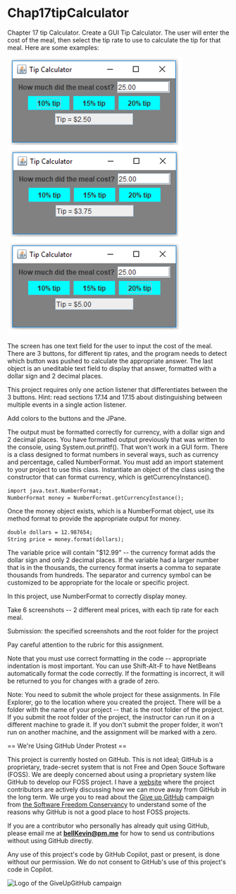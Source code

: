 # Chap17tipCalculator
Chapter 17 tip Calculator. Create a GUI Tip Calculator. The user will enter the cost of the meal, then select the tip rate to use to calculate the tip for that meal. Here are some examples:

![examples](https://github.com/bell-kevin/Chap17tipCalculator/blob/main/Capture.PNG)

The screen has one text field for the user to input the cost of the meal. There are 3 buttons, for different tip rates, and the program needs to detect which button was pushed to calculate the appropriate answer. The last object is an uneditable text field to display that answer, formatted with a dollar sign and 2 decimal places.

This project requires only one action listener that differentiates between the 3 buttons. Hint: read sections 17.14 and 17.15 about distinguishing between multiple events in a single action listener.

Add colors to the buttons and the JPane.

The output must be formatted correctly for currency, with a dollar sign and 2 decimal places. You have formatted output previously that was written to the console, using System.out.printf(). That won't work in a GUI form. There is a class designed to format numbers in several ways, such as currency and percentage, called NumberFormat. You must add an import statement to your project to use this class. Instantiate an object of the class using the constructor that can format currency, which is getCurrencyInstance().

    import java.text.NumberFormat;
    NumberFormat money = NumberFormat.getCurrencyInstance();

Once the money object exists, which is a NumberFormat object, use its method format to provide the appropriate output for money.

    double dollars = 12.987654;
    String price = money.format(dollars);

The variable price will contain "$12.99" -- the currency format adds the dollar sign and only 2 decimal places. If the variable had a larger number that is in the thousands, the currency format inserts a comma to separate thousands from hundreds. The separator and currency symbol can be customized to be appropriate for the locale or specific project.

In this project, use NumberFormat to correctly display money.

Take 6 screenshots -- 2 different meal prices, with each tip rate for each meal.

 

Submission: the specified screenshots and the root folder for the project

 

Pay careful attention to the rubric for this assignment.

Note that you must use correct formatting in the code -- appropriate indentation is most important. You can use Shift-Alt-F to have NetBeans automatically format the code correctly. If the formatting is incorrect, it will be returned to you for changes with a grade of zero.

Note: You need to submit the whole project for these assignments. In File Explorer, go to the location where you created the project. There will be a folder with the name of your project -- that is the root folder of the project.  If you submit the root folder of the project, the instructor can run it on a different machine to grade it. If you don't submit the proper folder, it won't run on another machine, and the assignment will be marked with a zero.

== We're Using GitHub Under Protest ==

This project is currently hosted on GitHub.  This is not ideal; GitHub is a
proprietary, trade-secret system that is not Free and Open Souce Software
(FOSS).  We are deeply concerned about using a proprietary system like GitHub
to develop our FOSS project. I have a [website](https://bellKevin.me) where the
project contributors are actively discussing how we can move away from GitHub
in the long term.  We urge you to read about the [Give up GitHub](https://GiveUpGitHub.org) campaign 
from [the Software Freedom Conservancy](https://sfconservancy.org) to understand some of the reasons why GitHub is not 
a good place to host FOSS projects.

If you are a contributor who personally has already quit using GitHub, please
email me at **bellKevin@pm.me** for how to send us contributions without
using GitHub directly.

Any use of this project's code by GitHub Copilot, past or present, is done
without our permission.  We do not consent to GitHub's use of this project's
code in Copilot.

![Logo of the GiveUpGitHub campaign](https://sfconservancy.org/img/GiveUpGitHub.png)
